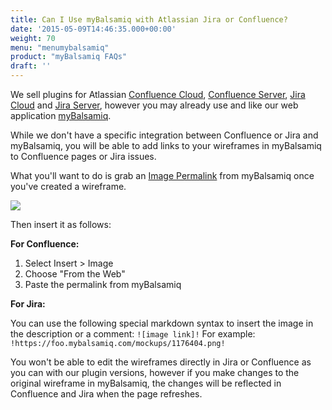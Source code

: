 ```yaml
---
title: Can I Use myBalsamiq with Atlassian Jira or Confluence?
date: '2015-05-09T14:46:35.000+00:00'
weight: 70
menu: "menumybalsamiq"
product: "myBalsamiq FAQs"
draft: ''
---
```


We sell plugins for Atlassian [Confluence Cloud](https://marketplace.atlassian.com/apps/1213404/balsamiq-wireframes-for-confluence-cloud), [Confluence Server](https://marketplace.atlassian.com/apps/256/balsamiq-wireframes-confluence-server/server/overview), [Jira Cloud](https://marketplace.atlassian.com/apps/1212796/balsamiq-wireframes-for-jira-cloud) and [Jira Server](https://marketplace.atlassian.com/apps/5161/balsamiq-wireframes-for-jira-server/server/overview), however you may already use and like our web application [myBalsamiq](https://balsamiq.com/products/mockups/mybalsamiq).

While we don't have a specific integration between Confluence or Jira and myBalsamiq, you will be able to add links to your wireframes in myBalsamiq to Confluence pages or Jira issues.

What you'll want to do is grab an [Image Permalink](https://docs.balsamiq.com/mybalsamiq/mockup/#mockup-description-permalink-download) from myBalsamiq once you've created a wireframe.

![](https://media.balsamiq.com/img/support/docs/myb/image-permalink.png)

Then insert it as follows:

**For Confluence:**

1.  Select Insert > Image
2.  Choose "From the Web"
3.  Paste the permalink from myBalsamiq

**For Jira:**

You can use the following special markdown syntax to insert the image in the description or a comment: `![image link]!` For example: `!https://foo.mybalsamiq.com/mockups/1176404.png!`

You won't be able to edit the wireframes directly in Jira or Confluence as you can with our plugin versions, however if you make changes to the original wireframe in myBalsamiq, the changes will be reflected in Confluence and Jira when the page refreshes.
